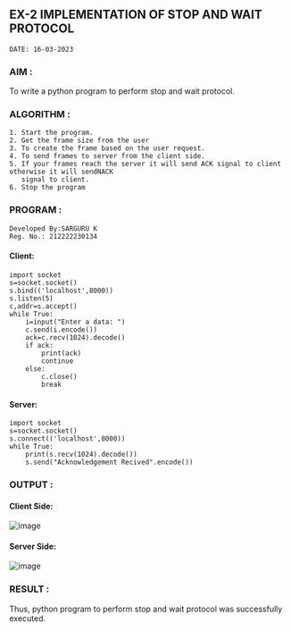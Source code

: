 ## EX-2 IMPLEMENTATION OF STOP AND WAIT PROTOCOL
```
DATE: 16-03-2023
```
### AIM :
To write a python program to perform stop and wait protocol.

### ALGORITHM :
```
1. Start the program.
2. Get the frame size from the user
3. To create the frame based on the user request.
4. To send frames to server from the client side.
5. If your frames reach the server it will send ACK signal to client otherwise it will sendNACK 
   signal to client.
6. Stop the program
```

### PROGRAM :
```
Developed By:SARGURU K
Reg. No.: 212222230134
```
#### Client:
```
import socket
s=socket.socket()
s.bind(('localhost',8000))
s.listen(5)
c,addr=s.accept()
while True:
    i=input("Enter a data: ")
    c.send(i.encode())
    ack=c.recv(1024).decode()
    if ack:
        print(ack)
        continue
    else:
        c.close()
        break
```
#### Server:
~~~
import socket
s=socket.socket()
s.connect(('localhost',8000))
while True:
    print(s.recv(1024).decode())
    s.send("Acknowledgement Recived".encode())
~~~
### OUTPUT :
#### Client Side:
![image](https://github.com/Pavan-Gv/EX-2/assets/94827772/110f94e7-88ba-4975-8a1f-bea44b922ea2)
#### Server Side:
![image](https://github.com/Pavan-Gv/EX-2/assets/94827772/550ea1fe-fbc6-4b22-a4d6-4ad13e97d529)
### RESULT :
Thus, python program to perform stop and wait protocol was successfully executed.
